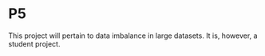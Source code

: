 # P5

This project will pertain to data imbalance in large datasets. It is, however, a student project.
